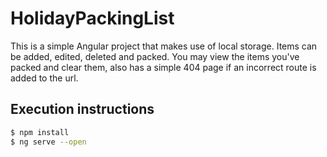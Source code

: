 # HolidayPackingList

This is a simple Angular project that makes use of local storage. Items can be added, edited, deleted and packed.
You may view the items you've packed and clear them, also has a simple 404 page if an incorrect route is added to the url. 

## Execution instructions

```bash
$ npm install
$ ng serve --open
```